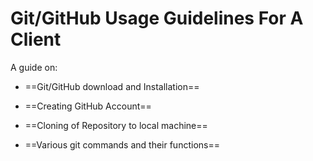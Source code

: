 # Git/GitHub Usage Guidelines For A Client

A guide on:

- <p>==Git/GitHub download and Installation==</p>
- <p>==Creating GitHub Account==</p>
- <p>==Cloning of Repository to local machine==</p>
- <p>==Various git commands and their functions==</p>
